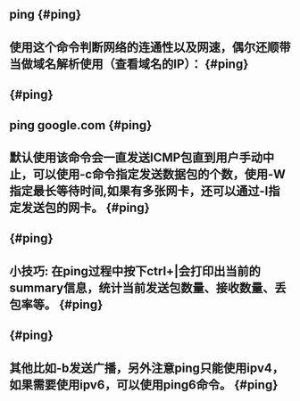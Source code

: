 ## ping {#ping}

## 使用这个命令判断网络的连通性以及网速，偶尔还顺带当做域名解析使用（查看域名的IP）： {#ping}

##  {#ping}

## ping google.com {#ping}

## 默认使用该命令会一直发送ICMP包直到用户手动中止，可以使用-c命令指定发送数据包的个数，使用-W指定最长等待时间,如果有多张网卡，还可以通过-I指定发送包的网卡。 {#ping}

##  {#ping}

## 小技巧: 在ping过程中按下ctrl+\|会打印出当前的summary信息，统计当前发送包数量、接收数量、丢包率等。 {#ping}

##  {#ping}

## 其他比如-b发送广播，另外注意ping只能使用ipv4，如果需要使用ipv6，可以使用ping6命令。 {#ping}



